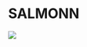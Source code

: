 # SALMONN

<div style='display:flex; gap: 0.25rem; '>
<a href=''><img src='https://img.shields.io/badge/gradio-Demo-blue'></a>
</div>
